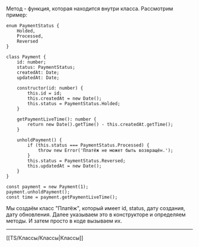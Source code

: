 Метод -  функция, которая находится внутри класса. 
Рассмотрим пример:
```
enum PaymentStatus {
	Holded,
	Processed,
	Reversed
}

class Payment {
	id: number;
	status: PaymentStatus;
	createdAt: Date;
	updatedAt: Date;

	constructor(id: number) {
		this.id = id;
		this.createdAt = new Date();
		this.status = PaymentStatus.Holded;
	}

	getPaymentLiveTime(): number {
		return new Date().getTime() - this.createdAt.getTime();
	}

	unholdPayment() {
		if (this.status === PaymentStatus.Processed) {
			throw new Error('Платёж не может быть возвращён.');
		}
		this.status = PaymentStatus.Reversed;
		this.updatedAt = new Date();
	}
}

const payment = new Payment(1);
payment.unholdPayment();
const time = payment.getPaymentLiveTime();
```

Мы создаём класс "Платёж", который имеет id, status, дату создания, дату обновления. Далее указываем это в конструкторе и определяем методы. И затем просто в коде вызываем их.

---
[[TS/Классы/Классы|Классы]]